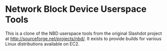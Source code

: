 Network Block Device Userspace Tools
====================================

This is a clone of the NBD userspace tools from the original Slashdot
project at http://sourceforge.net/projects/nbd/.  It exists to provide
builds for various Linux distributions available on EC2.
